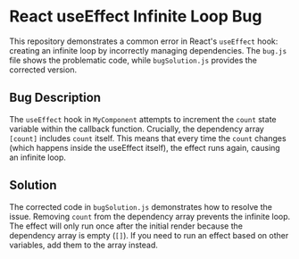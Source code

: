 # React useEffect Infinite Loop Bug
This repository demonstrates a common error in React's `useEffect` hook: creating an infinite loop by incorrectly managing dependencies.  The `bug.js` file shows the problematic code, while `bugSolution.js` provides the corrected version.

## Bug Description
The `useEffect` hook in `MyComponent` attempts to increment the `count` state variable within the callback function.  Crucially, the dependency array `[count]` includes `count` itself.  This means that every time the `count` changes (which happens inside the useEffect itself), the effect runs again, causing an infinite loop.

## Solution
The corrected code in `bugSolution.js` demonstrates how to resolve the issue. Removing `count` from the dependency array prevents the infinite loop.  The effect will only run once after the initial render because the dependency array is empty (`[]`). If you need to run an effect based on other variables, add them to the array instead.